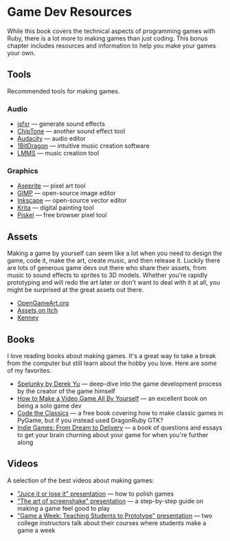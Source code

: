 # Game Dev Resources

While this book covers the technical aspects of programming games with Ruby, there is a lot more to making games than just coding. This bonus chapter includes resources and information to help you make your games your own.

## Tools

Recommended tools for making games.

### Audio

- [jsfxr](https://sfxr.me/) — generate sound effects
- [ChipTone](https://sfbgames.itch.io/chiptone) — another sound effect tool
- [Audacity](https://www.audacityteam.org/) — audio editor
- [1BitDragon](https://1bitdragon.com/) — intuitive music creation software
- [LMMS](https://lmms.io/) — music creation tool

### Graphics

- [Aseprite](https://www.aseprite.org/) — pixel art tool
- [GIMP](https://www.gimp.org/) — open-source image editor
- [Inkscape](https://inkscape.org/) — open-source vector editor
- [Krita](https://krita.org/en/) — digital painting tool
- [Piskel](https://www.piskelapp.com/) — free browser pixel tool

## Assets

Making a game by yourself can seem like a lot when you need to design the game, code it, make the art, create music, and then release it. Luckily there are lots of generous game devs out there who share their assets, from music to sound effects to sprites to 3D models. Whether you're rapidly prototyping and will redo the art later or don't want to deal with it at all, you might be surprised at the great assets out there.

- [OpenGameArt.org](https://opengameart.org/)
- [Assets on Itch](https://itch.io/game-assets)
- [Kenney](https://kenney.nl/)

## Books

I love reading books about making games. It's a great way to take a break from the computer but still learn about the hobby you love. Here are some of my favorites.

- [Spelunky by Derek Yu](https://bossfightbooks.com/products/spelunky-by-derek-yu) — deep-dive into the game development process by the creator of the game himself
- [How to Make a Video Game All By Yourself](https://www.valadria.com/how-to-make-a-video-game-all-by-yourself/) — an excellent book on being a solo game dev
- [Code the Classics](https://wireframe.raspberrypi.com/books/code-the-classics1) — a free book covering how to make classic games in PyGame, but if you instead used DragonRuby GTK?
- [Indie Games: From Dream to Delivery](https://www.amazon.com/Indie-Games-Delivery-Don-Daglow/dp/0996781552) — a book of questions and essays to get your brain churning about your game for when you're further along

## Videos

A selection of the best videos about making games:

- ["Juice it or lose it" presentation](https://www.youtube.com/watch?v=Fy0aCDmgnxg) — how to polish games
- ["The art of screenshake" presentation](https://www.youtube.com/watch?v=AJdEqssNZ-U) — a step-by-step guide on making a game feel good to play
- ["Game a Week: Teaching Students to Prototype" presentation](https://www.youtube.com/watch?v=9O9Q8OVWrFA&list=PLT0BvNof1jZKXdGj7pT8pxakQVFUPO9GA&index=6&t=9s) — two college instructors talk about their courses where students make a game a week


